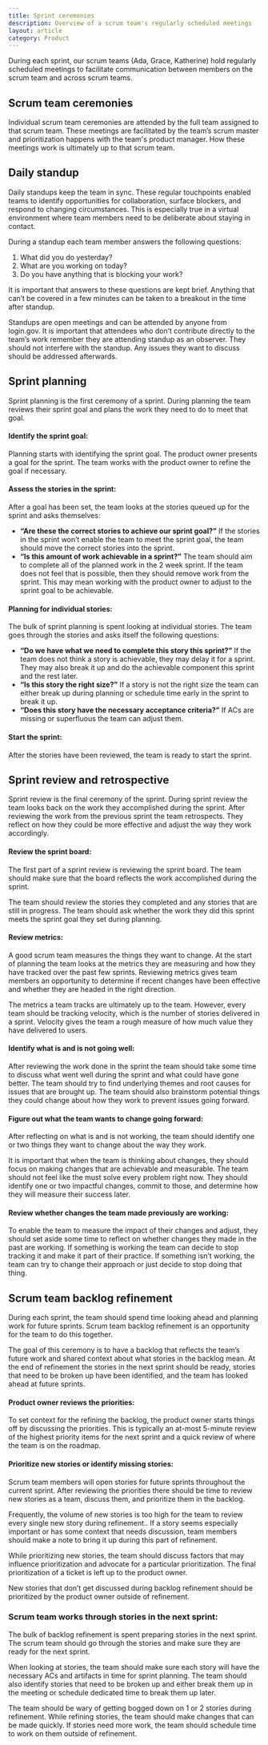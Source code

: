 ```yaml
---
title: Sprint ceremonies
description: Overview of a scrum team's regularly scheduled meetings
layout: article
category: Product
---
```


During each sprint, our scrum teams (Ada, Grace, Katherine) hold regularly
scheduled meetings to facilitate communication between members on the scrum
team and across scrum teams.

## Scrum team ceremonies

Individual scrum team ceremonies are attended by the full team assigned to that
scrum team. These meetings are facilitated by the team’s scrum master and
prioritization happens with the team's product manager. How these meetings
work is ultimately up to that scrum team.

## Daily standup

Daily standups keep the team in sync. These regular touchpoints enabled teams to
identify opportunities for collaboration, surface blockers, and respond to
changing circumstances. This is especially true in a virtual environment where
team members need to be deliberate about staying in contact.

During a standup each team member answers the following questions:

1. What did you do yesterday?
2. What are you working on today?
3. Do you have anything that is blocking your work?

It is important that answers to these questions are kept brief. Anything that
can’t be covered in a few minutes can be taken to a breakout in the time after
standup.

Standups are open meetings and can be attended by anyone from login.gov. It is
important that attendees who don’t contribute directly to the team’s work
remember they are attending standup as an observer. They should not interfere
with the standup. Any issues they want to discuss should be addressed
afterwards.

## Sprint planning

Sprint planning is the first ceremony of a sprint. During planning the team
reviews their sprint goal and plans the work they need to do to meet that goal.

#### Identify the sprint goal:

Planning starts with identifying the sprint goal. The product owner presents a
goal for the sprint. The team works with the product owner to refine the goal
if necessary.

#### Assess the stories in the sprint:

After a goal has been set, the team looks at the stories queued up for the
sprint and asks themselves:

- **“Are these the correct stories to achieve our sprint goal?”** If the stories
  in the sprint won’t enable the team to meet the sprint goal, the team should
  move the correct stories into the sprint.
- **“Is this amount of work achievable in a sprint?”** The team should aim to
  complete all of the planned work in the 2 week sprint. If the team does not
  feel that is possible, then they should remove work from the sprint. This may
  mean working with the product owner to adjust to the sprint goal to be
  achievable.

#### Planning for individual stories:

The bulk of sprint planning is spent looking at individual stories. The team
goes through the stories and asks itself the following questions:

- **“Do we have what we need to complete this story this sprint?”** If the team
  does not think a story is achievable, they may delay it for a sprint. They may
  also break it up and do the achievable component this sprint and the rest
  later.
- **“Is this story the right size?”** If a story is not the right size the team
  can either break up during planning or schedule time early in the sprint to
  break it up.
- **“Does this story have the necessary acceptance criteria?”** If ACs are
  missing or superfluous the team can adjust them.

#### Start the sprint:

After the stories have been reviewed, the team is ready to start the sprint.

## Sprint review and retrospective

Sprint review is the final ceremony of the sprint. During sprint review the team
looks back on the work they accomplished during the sprint. After reviewing the
work from the previous sprint the team retrospects. They reflect on how they
could be more effective and adjust the way they work accordingly.

#### Review the sprint board:

The first part of a sprint review is reviewing the sprint board. The team should
make sure that the board reflects the work accomplished during the sprint.

The team should review the stories they completed and any stories that are still
in progress. The team should ask whether the work they did this sprint
meets the sprint goal they set during planning.

#### Review metrics:

A good scrum team measures the things they want to change. At the start of
planning the team looks at the metrics they are measuring and how they have
tracked over the past few sprints. Reviewing metrics gives team members an
opportunity to determine if recent changes have been effective and whether they
are headed in the right direction.

The metrics a team tracks are ultimately up to the team. However, every team
should be tracking velocity, which is the number of stories delivered in a
sprint. Velocity gives the team a rough measure of how much value they have
delivered to users.

#### Identify what is and is not going well:

After reviewing the work done in the sprint the team should take some time to
discuss what went well during the sprint and what could have gone better. The
team should try to find underlying themes and root causes for issues that are
brought up. The team should also brainstorm potential things they could change
about how they work to prevent issues going forward.

#### Figure out what the team wants to change going forward:

After reflecting on what is and is not working, the team should identify one or
two things they want to change about the way they work.

It is important that when the team is thinking about changes, they should focus
on making changes that are achievable and measurable. The team should not feel
like the must solve every problem right now. They should identify one or two
impactful changes, commit to those, and determine how they will measure their
success later.

#### Review whether changes the team made previously are working:

To enable the team to measure the impact of their changes and adjust, they
should set aside some time to reflect on whether changes they made in the past
are working. If something is working the team can decide to stop tracking it and
make it part of their practice. If something isn’t working, the team can try to
change their approach or just decide to stop doing that thing.

## Scrum team backlog refinement

During each sprint, the team should spend time looking ahead and planning work
for future sprints. Scrum team backlog refinement is an opportunity for the
team to do this together.

The goal of this ceremony is to have a backlog that reflects the team’s future
work and shared context about what stories in the backlog mean. At the end of
refinement the stories in the next sprint should be ready, stories that need to
be broken up have been identified, and the team has looked ahead at future
sprints.

#### Product owner reviews the priorities:

To set context for the refining the backlog, the product owner starts things off
by discussing the priorities. This is typically an at-most 5-minute review of
the highest priority items for the next sprint and a quick review of where the
team is on the roadmap.

#### Prioritize new stories or identify missing stories:

Scrum team members will open stories for future sprints throughout the current
sprint. After reviewing the priorities there should be time to review new
stories as a team, discuss them, and prioritize them in the backlog.

Frequently, the volume of new stories is too high for the team to review every
single new story during refinement.. If a story seems especially important or
has some context that needs discussion, team members should make a note to bring
it up during this part of refinement.

While prioritizing new stories, the team should discuss factors that may
influence prioritization and advocate for a particular prioritization. The final
prioritization of a ticket is left up to the product owner.

New stories that don’t get discussed during backlog refinement should be
prioritized by the product owner outside of refinement.

### Scrum team works through stories in the next sprint:

The bulk of backlog refinement is spent preparing stories in the next sprint.
The scrum team should go through the stories and make sure they are ready for
the next sprint.

When looking at stories, the team should make sure each story will have the
necessary ACs and artifacts in time for sprint planning. The team should also
identify stories that need to be broken up and either break them up in the
meeting or schedule dedicated time to break them up later.

The team should be wary of getting bogged down on 1 or 2 stories during
refinement. While refining stories, the team should make changes that can be
made quickly. If stories need more work, the team should schedule time to work
on them outside of refinement.
